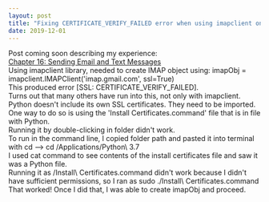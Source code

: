 ```yaml
---
layout: post
title: "Fixing CERTIFICATE_VERIFY_FAILED error when using imapclient on OSX"
date: 2019-12-01
---
```


Post coming soon describing my experience: <br>
[Chapter 16: Sending Email and Text Messages](https://automatetheboringstuff.com/chapter16/)<br>
Using imapclient library, needed to create IMAP object using: imapObj = imapclient.IMAPClient('imap.gmail.com', ssl=True)<br>
This produced error [SSL: CERTIFICATE_VERIFY_FAILED].<br>
Turns out that many others have run into this, not only with imapclient.<br>
Python doesn't include its own SSL certificates. They need to be imported. One way to do so is using the 'Install Certificates.command' file that is in file with Python.<br>
Running it by double-clicking in folder didn't work. <br>
To run in the command line, I copied folder path and pasted it into terminal with cd --> cd /Applications/Python\ 3.7 <br>
I used cat command to see contents of the install certificates file and saw it was a Python file.<br>
Running it as /Install\ Certificates.command didn't work because I didn't have sufficient permissions, so I ran as sudo ./Install\ Certificates.command <br>
That worked! Once I did that, I was able to create imapObj and proceed. <br>
